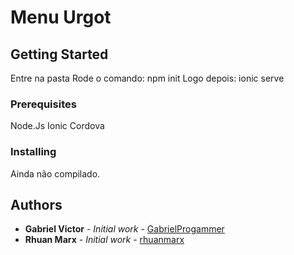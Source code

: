 # Menu Urgot

## Getting Started
Entre na pasta
Rode o comando: npm init
Logo depois: ionic serve

### Prerequisites
Node.Js
Ionic
Cordova

### Installing
Ainda não compilado.

## Authors
* **Gabriel Victor** - *Initial work* - [GabrielProgammer](https://github.com/GabrielProgammer)
* **Rhuan Marx** - *Initial work* - [rhuanmarx](https://github.com/rhuanmarx)
